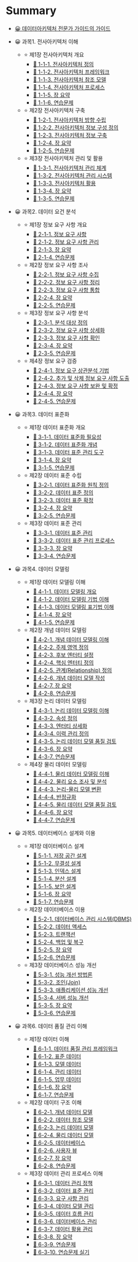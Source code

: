 # Summary

* [😀 데이터아키텍처 전문가 가이드의 가이드](README.md)

* 😀 과목1. 전사아키텍처 이해
    * ⭐ 제1장 전사아키텍처 개요
        * [🌠 1-1-1. 전사아키텍처 정의](chapter/1-1-1-전사아키텍처-정의.md)
        * [🌠 1-1-2. 전사아키텍처 프레임워크](chapter/1-1-2-전사아키텍처-프레임워크.md)
        * [🌠 1-1-3. 전사아키텍처 참조 모델](chapter/1-1-3-전사아키텍처-참조-모델.md)
        * [🌠 1-1-4. 전사아키텍처 프로세스](chapter/1-1-4-전사아키텍처-프로세스.md)
        * [🌠 1-1-5. 장 요약](chapter/1-1-5-장-요약.md)
        * [🌠 1-1-6. 연습문제](chapter/1-1-6-연습문제.md)
    * ⭐ 제2장 전사아키텍처 구축
        * [🌠 1-2-1. 전사아키텍처 방향 수립](chapter/1-2-1-전사아키텍처-방향-수립.md)
        * [🌠 1-2-2. 전사아키텍처 정보 구성 정의](chapter/1-2-2-전사아키텍처-정보-구성-정의.md)
        * [🌠 1-2-3. 전사아키텍처 정보 구축](chapter/1-2-3-전사아키텍처-정보-구축.md)
        * [🌠 1-2-4. 장 요약](chapter/1-2-4-장-요약.md)
        * [🌠 1-2-5. 연습문제](chapter/1-2-5-연습문제.md)
    * ⭐ 제3장 전사아키텍처 관리 및 활용
        * [🌠 1-3-1. 전사아키텍처 관리 체계](chapter/1-3-1-전사아키텍처-관리-체계.md)
        * [🌠 1-3-2. 전사아키텍처 관리 시스템](chapter/1-3-2-전사아키텍처-관리-시스템.md)
        * [🌠 1-3-3. 전사아키텍처 활용](chapter/1-3-3-전사아키텍처-활용.md)
        * [🌠 1-3-4. 장 요약](chapter/1-3-4-장-요약.md)
        * [🌠 1-3-5. 연습문제](chapter/1-3-5-연습문제.md)
* 😀 과목2. 데이터 요건 분석
    * ⭐ 제1장 정보 요구 사항 개요
        * [🌠 2-1-1. 정보 요구 사항](chapter/2-1-1-정보-요구-사항.md)
        * [🌠 2-1-2. 정보 요구 사항 관리](chapter/2-1-2-정보-요구-사항-관리.md)
        * [🌠 2-1-3. 장 요약](chapter/2-1-3-장-요약.md)
        * [🌠 2-1-4. 연습문제](chapter/2-1-4-연습문제.md)
    * ⭐ 제2장 정보 요구 사항 조사
        * [🌠 2-2-1. 정보 요구 사항 수집](chapter/2-2-1-정보-요구-사항-수집.md)
        * [🌠 2-2-2. 정보 요구 사항 정리](chapter/2-2-2-정보-요구-사항-정리.md)
        * [🌠 2-2-3. 정보 요구 사항 통합](chapter/2-2-3-정보-요구-사항-통합.md)
        * [🌠 2-2-4. 장 요약](chapter/2-2-4-장-요약.md)
        * [🌠 2-2-5. 연습문제](chapter/2-2-5-연습문제.md)
    * ⭐ 제3장 정보 요구 사항 분석
        * [🌠 2-3-1. 분석 대상 정의](chapter/2-3-1-분석-대상-정의.md)
        * [🌠 2-3-2. 정보 요구 사항 상세화](chapter/2-3-2-정보-요구-사항-상세화.md)
        * [🌠 2-3-3. 정보 요구 사항 확인](chapter/2-3-3-정보-요구-사항-확인.md)
        * [🌠 2-3-4. 장 요약](chapter/2-3-4-장-요약.md)
        * [🌠 2-3-5. 연습문제](chapter/2-3-5-연습문제.md)
    * ⭐ 제4장 정보 요구 검증
        * [🌠 2-4-1. 정보 요구 상관분석 기법](chapter/2-4-1-정보-요구-상관분석-기법.md)
        * [🌠 2-4-2. 추가 및 삭제 정보 요구 사항 도출](chapter/2-4-2-추가-및-삭제-정보-요구-사항-도출.md)
        * [🌠 2-4-3. 정보 요구 사항 보완 및 확정](chapter/2-4-3-정보-요구-사항-보완-및-확정.md)
        * [🌠 2-4-4. 장 요약](chapter/2-4-4-장-요약.md)
        * [🌠 2-4-5. 연습문제](chapter/2-4-5-연습문제.md)
* 😀 과목3. 데이터 표준화
    * ⭐ 제1장 데이터 표준화 개요
        * [🌠 3-1-1. 데이터 표준화 필요성](chapter/3-1-1-데이터-표준화-필요성.md)
        * [🌠 3-1-2. 데이터 표준화 개념](chapter/3-1-2-데이터-표준화-개념.md)
        * [🌠 3-1-3. 데이터 표준 관리 도구](chapter/3-1-3-데이터-표준-관리-도구.md)
        * [🌠 3-1-4. 장 요약](chapter/3-1-4-장-요약.md)
        * [🌠 3-1-5. 연습문제](chapter/3-1-5-연습문제.md)
    * ⭐ 제2장 데이터 표준 수립
        * [🌠 3-2-1. 데이터 표준화 원칙 정의](chapter/3-2-1-데이터-표준화-원칙-정의.md)
        * [🌠 3-2-2. 데이터 표준 정의](chapter/3-2-2-데이터-표준-정의.md)
        * [🌠 3-2-3. 데이터 표준 확정](chapter/3-2-3-데이터-표준-확정.md)
        * [🌠 3-2-4. 장 요약](chapter/3-2-4-장-요약.md)
        * [🌠 3-2-5. 연습문제](chapter/3-2-5-연습문제.md)
    * ⭐ 제3장 데이터 표준 관리
        * [🌠 3-3-1. 데이터 표준 관리](chapter/3-3-1-데이터-표준-관리.md)
        * [🌠 3-3-2. 데이터 표준 관리 프로세스](chapter/3-3-2-데이터-표준-관리-프로세스.md)
        * [🌠 3-3-3. 장 요약](chapter/3-3-3-장-요약.md)
        * [🌠 3-3-4. 연습문제](chapter/3-3-4-연습문제.md)
* 😀 과목4. 데이터 모델링
    * ⭐ 제1장 데이터 모델링 이해
        * [🌠 4-1-1. 데이터 모델링 개요](chapter/4-1-1-데이터-모델링-개요.md)
        * [🌠 4-1-2. 데이터 모델링 기법 이해](chapter/4-1-2-데이터-모델링-기법-이해.md)
        * [🌠 4-1-3. 데이터 모델링 표기법 이해](chapter/4-1-3-데이터-모델링-표기법-이해.md)
        * [🌠 4-1-4. 장 요약](chapter/4-1-4-장-요약.md)
        * [🌠 4-1-5. 연습문제](chapter/4-1-5-연습문제.md)
    * ⭐ 제2장 개념 데이터 모델링
        * [🌠 4-2-1. 개념 데이터 모델링 이해](chapter/4-2-1-개념-데이터-모델링-이해.md)
        * [🌠 4-2-2. 주제 영역 정의](chapter/4-2-2-주제-영역-정의.md)
        * [🌠 4-2-3. 후보 엔터티 설정](chapter/4-2-3-후보-엔터티-설정.md)
        * [🌠 4-2-4. 핵심 엔터티 정의](chapter/4-2-4-핵심-엔터티-정의.md)
        * [🌠 4-2-5. 관계(Relationship) 정의](chapter/4-2-5-관계-Relationship--정의.md)
        * [🌠 4-2-6. 개념 데이터 모델 작성](chapter/4-2-6-개념-데이터-모델-작성.md)
        * [🌠 4-2-7. 장 요약](chapter/4-2-7-장-요약.md)
        * [🌠 4-2-8. 연습문제](chapter/4-2-8-연습문제.md)
    * ⭐ 제3장 논리 데이터 모델링
        * [🌠 4-3-1. 논리 데이터 모델링 이해](chapter/4-3-1-논리-데이터-모델링-이해.md)
        * [🌠 4-3-2. 속성 정의](chapter/4-3-2-속성-정의.md)
        * [🌠 4-3-3. 엔터티 상세화](chapter/4-3-3-엔터티-상세화.md)
        * [🌠 4-3-4. 이력 관리 정의](chapter/4-3-4-이력-관리-정의.md)
        * [🌠 4-3-5. 논리 데이터 모델 품질 검토](chapter/4-3-5-논리-데이터-모델-품질-검토.md)
        * [🌠 4-3-6. 장 요약](chapter/4-3-6-장-요약.md)
        * [🌠 4-3-7. 연습문제](chapter/4-3-7-연습문제.md)
    * ⭐ 제4장 물리 데이터 모델링
        * [🌠 4-4-1. 물리 데이터 모델링 이해](chapter/4-4-1-물리-데이터-모델링-이해.md)
        * [🌠 4-4-2. 물리 요소 조사 및 분석](chapter/4-4-2-물리-요소-조사-및-분석.md)
        * [🌠 4-4-3. 논리-물리 모델 변환](chapter/4-4-3-논리-물리-모델-변환.md)
        * [🌠 4-4-4. 반정규화](chapter/4-4-4-반정규화.md)
        * [🌠 4-4-5. 물리 데이터 모델 품질 검토](chapter/4-4-5-물리-데이터-모델-품질-검토.md)
        * [🌠 4-4-6. 장 요약](chapter/4-4-6-장-요약.md)
        * [🌠 4-4-7. 연습문제](chapter/4-4-7-연습문제.md)
* 😀 과목5. 데이터베이스 설계와 이용
    * ⭐ 제1장 데이터베이스 설계
        * [🌠 5-1-1. 저장 공간 설계](chapter/5-1-1-저장-공간-설계.md)
        * [🌠 5-1-2. 무결성 설계](chapter/5-1-2-무결성-설계.md)
        * [🌠 5-1-3. 인덱스 설계](chapter/5-1-3-인덱스-설계.md)
        * [🌠 5-1-4. 분산 설계](chapter/5-1-4-분산-설계.md)
        * [🌠 5-1-5. 보안 설계](chapter/5-1-5-보안-설계.md)
        * [🌠 5-1-6. 장 요약](chapter/5-1-6-장-요약.md)
        * [🌠 5-1-7. 연습문제](chapter/5-1-7-연습문제.md)
    * ⭐ 제2장 데이터베이스 이용
        * [🌠 5-2-1. 데이터베이스 관리 시스템(DBMS)](chapter/5-2-1-데이터베이스-관리-시스템-DBMS-.md)
        * [🌠 5-2-2. 데이터 액세스](chapter/5-2-2-데이터-액세스.md)
        * [🌠 5-2-3. 트랜잭션](chapter/5-2-3-트랜잭션.md)
        * [🌠 5-2-4. 백업 및 복구](chapter/5-2-4-백업-및-복구.md)
        * [🌠 5-2-5. 장 요약](chapter/5-2-5-장-요약.md)
        * [🌠 5-2-6. 연습문제](chapter/5-2-6-연습문제.md)
    * ⭐ 제3장 데이터베이스 성능 개선
        * [🌠 5-3-1. 성능 개선 방법론](chapter/5-3-1-성능-개선-방법론.md)
        * [🌠 5-3-2. 조인(Join)](chapter/5-3-2-조인-Join-.md)
        * [🌠 5-3-3. 애플리케이션 성능 개선](chapter/5-3-3-애플리케이션-성능-개선.md)
        * [🌠 5-3-4. 서버 성능 개선](chapter/5-3-4-서버-성능-개선.md)
        * [🌠 5-3-5. 장 요약](chapter/5-3-5-장-요약.md)
        * [🌠 5-3-6. 연습문제](chapter/5-3-6-연습문제.md)
* 😀 과목6. 데이터 품질 관리 이해
    * ⭐ 제1장 데이터 이해
        * [🌠 6-1-1. 데이터 품질 관리 프레임워크](chapter/6-1-1-데이터-품질-관리-프레임워크.md)
        * [🌠 6-1-2. 표준 데이터](chapter/6-1-2-표준-데이터.md)
        * [🌠 6-1-3. 모델 데이터](chapter/6-1-3-모델-데이터.md)
        * [🌠 6-1-4. 관리 데이터](chapter/6-1-4-관리-데이터.md)
        * [🌠 6-1-5. 업무 데이터](chapter/6-1-5-업무-데이터.md)
        * [🌠 6-1-6. 장 요약](chapter/6-1-6-장-요약.md)
        * [🌠 6-1-7. 연습문제](chapter/6-1-7-연습문제.md)
    * ⭐ 제2장 데이터 구조 이해
        * [🌠 6-2-1. 개념 데이터 모델](chapter/6-2-1-개념-데이터-모델.md)
        * [🌠 6-2-2. 데이터 참조 모델](chapter/6-2-2-데이터-참조-모델.md)
        * [🌠 6-2-3. 논리 데이터 모델](chapter/6-2-3-논리-데이터-모델.md)
        * [🌠 6-2-4. 물리 데이터 모델](chapter/6-2-4-물리-데이터-모델.md)
        * [🌠 6-2-5. 데이터베이스](chapter/6-2-5-데이터베이스.md)
        * [🌠 6-2-6. 사용자 뷰](chapter/6-2-6-사용자-뷰.md)
        * [🌠 6-2-7. 장 요약](chapter/6-2-7-장-요약.md)
        * [🌠 6-2-8. 연습문제](chapter/6-2-8-연습문제.md)
    * ⭐ 제3장 데이터 관리 프로세스 이해
        * [🌠 6-3-1. 데이터 관리 정책](chapter/6-3-1-데이터-관리-정책.md)
        * [🌠 6-3-2. 데이터 표준 관리](chapter/6-3-2-데이터-표준-관리.md)
        * [🌠 6-3-3. 요구 사항 관리](chapter/6-3-3-요구-사항-관리.md)
        * [🌠 6-3-4. 데이터 모델 관리](chapter/6-3-4-데이터-모델-관리.md)
        * [🌠 6-3-5. 데이터 흐름 관리](chapter/6-3-5-데이터-흐름-관리.md)
        * [🌠 6-3-6. 데이터베이스 관리](chapter/6-3-6-데이터베이스-관리.md)
        * [🌠 6-3-7. 데이터 활용 관리](chapter/6-3-7-데이터-활용-관리.md)
        * [🌠 6-3-8. 장 요약](chapter/6-3-8-장-요약.md)
        * [🌠 6-3-9. 연습문제](chapter/6-3-9-연습문제.md)
        * [🌠 6-3-10. 연습문제 실기](chapter/6-3-10-연습문제-실기.md)
